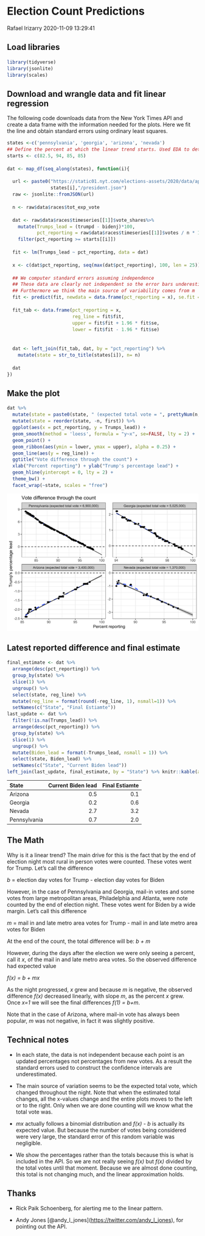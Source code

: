 Election Count Predictions
================
Rafael Irizarry
2020-11-09 13:29:41

## Load libraries

``` r
library(tidyverse)
library(jsonlite)
library(scales)
```

## Download and wrangle data and fit linear regression

The following code downloads data from the New York Times API and create
a data frame with the information needed for the plots. Here we fit the
line and obtain standard errors using ordinary least squares.

``` r
states <-c('pennsylvania', 'georgia', 'arizona', 'nevada')
## Define the percent at which the linear trend starts. Used EDA to determine.
starts <- c(82.5, 94, 85, 85) 

dat <- map_df(seq_along(states), function(i){
  
  url <- paste0("https://static01.nyt.com/elections-assets/2020/data/api/2020-11-03/race-page/",
                states[i],"/president.json")
  raw <- jsonlite::fromJSON(url)
  
  n <- raw$data$races$tot_exp_vote 

  dat <- raw$data$races$timeseries[[1]]$vote_shares%>%
    mutate(Trumps_lead = (trumpd - bidenj)*100,
           pct_reporting = raw$data$races$timeseries[[1]]$votes / n * 100) %>%
    filter(pct_reporting >= starts[[i]])
  
  fit <- lm(Trumps_lead ~ pct_reporting, data = dat)
  
  x <- c(dat$pct_reporting, seq(max(dat$pct_reporting), 100, len = 25))
                
  ## We computer standard errors assuming independence
  ## These data are clearly not independent so the error bars underestimate
  ## Furthermore we think the main source of variability comes from m
  fit <- predict(fit, newdata = data.frame(pct_reporting = x), se.fit = TRUE)
  
  fit_tab <- data.frame(pct_reporting = x, 
                        reg_line = fit$fit, 
                        upper = fit$fit + 1.96 * fit$se,
                        lower = fit$fit - 1.96 * fit$se)
  
  
  dat <- left_join(fit_tab, dat, by = "pct_reporting") %>%
    mutate(state = str_to_title(states[i]), n= n)
  
  dat
})
```

## Make the plot

``` r
dat %>% 
  mutate(state = paste0(state, " (expected total vote = ", prettyNum(n, big.mark = ","), ")")) %>%
  mutate(state = reorder(state, -n, first)) %>%
  ggplot(aes(x = pct_reporting, y = Trumps_lead)) +
  geom_smooth(method = 'loess', formula = "y~x", se=FALSE, lty = 2) + 
  geom_point() +
  geom_ribbon(aes(ymin = lower, ymax = upper), alpha = 0.25) +
  geom_line(aes(y = reg_line)) +
  ggtitle("Vote difference through the count") + 
  xlab("Percent reporting") + ylab("Trump's percentage lead") +
  geom_hline(yintercept = 0, lty = 2) +
  theme_bw() +
  facet_wrap(~state, scales = "free") 
```

![](election-count-updates_files/figure-gfm/election-count-update-1.png)<!-- -->

## Latest reported difference and final estimate

``` r
final_estimate <- dat %>% 
  arrange(desc(pct_reporting)) %>%
  group_by(state) %>%
  slice(1) %>%
  ungroup() %>%
  select(state, reg_line) %>%
  mutate(reg_line = format(round(-reg_line, 1), nsmall=1)) %>%
  setNames(c("State", "Final Estiamte"))
last_update <- dat %>% 
  filter(!is.na(Trumps_lead)) %>%
  arrange(desc(pct_reporting)) %>%
  group_by(state) %>%
  slice(1) %>%
  ungroup() %>%
  mutate(Biden_lead = format(-Trumps_lead, nsmall = 1)) %>%
  select(state, Biden_lead) %>%
  setNames(c("State", "Current Biden lead"))
left_join(last_update, final_estimate, by = "State") %>% knitr::kable(align = c("l","r","r","r"))
```

| State        | Current Biden lead | Final Estiamte |
| :----------- | -----------------: | -------------: |
| Arizona      |                0.5 |            0.1 |
| Georgia      |                0.2 |            0.6 |
| Nevada       |                2.7 |            3.2 |
| Pennsylvania |                0.7 |            2.0 |

## The Math

Why is it a linear trend? The main drive for this is the fact that by
the end of election night most rural in person votes were counted. These
votes went for Trump. Let’s call the difference

*b* = election day votes for Trump - election day votes for Biden

However, in the case of Pennsylvania and Georgia, mail-in votes and some
votes from large metropolitan areas, Philadelphia and Atlanta, were note
counted by the end of election night. These votes went for Biden by a
wide margin. Let’s call this difference

*m* = mail in and late metro area votes for Trump - mail in and late
metro area votes for Biden

At the end of the count, the total difference will be: *b + m*

However, during the days after the election we were only seeing a
percent, call it *x*, of the mail in and late metro area votes. So the
observed difference had expected value

*f(x) = b + mx*

As the night progressed, *x* grew and because *m* is negative, the
observed difference *f(x)* decreased linearly, with slope *m*, as the
percent *x* grew. Once *x=1* we will see the final differences *f(1) =
b+m*.

Note that in the case of Arizona, where mail-in vote has always been
popular, *m* was not negative, in fact it was slightly positive.

## Technical notes

  - In each state, the data is not independent because each point is an
    updated percentages not percentages from new votes. As a result the
    standard errors used to construct the confidence intervals are
    underestimated.

  - The main source of variation seems to be the expected total vote,
    which changed throughout the night. Note that when the estimated
    total changes, all the x-values change and the entire plots moves to
    the left or to the right. Only when we are done counting will we
    know what the total vote was.

  - *mx* actually follows a binomial distribution and *f(x) - b* is
    actually its expected value. But because the number of votes being
    considered were very large, the standard error of this random
    variable was negligible.

  - We show the percentages rather than the totals because this is what
    is included in the API. So we are not really seeing *f(x)* but
    *f(x)* divided by the total votes until that moment. Because we are
    almost done counting, this total is not changing much, and the
    linear approximation holds.

## Thanks

  - Rick Paik Schoenberg, for alerting me to the linear pattern.

  - Andy Jones \[@andy\_l\_jones\](<https://twitter.com/andy_l_jones>),
    for pointing out the API.
